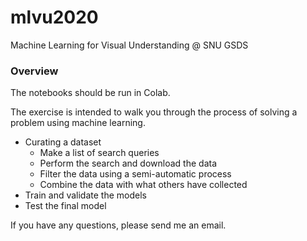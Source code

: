 # mlvu2020
 Machine Learning for Visual Understanding @ SNU GSDS

### Overview

The notebooks should be run in Colab. 

The exercise is intended to walk you through the process of solving a problem using machine learning.

- Curating a dataset
  - Make a list of search queries
  - Perform the search and download the data
  - Filter the data using a semi-automatic process
  - Combine the data with what others have collected
- Train and validate the models
- Test the final model

If you have any questions, please send me an email.
